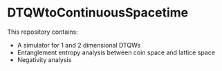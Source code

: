# DTQWtoContinuousSpacetime
This repository contains:

  - A simulator for 1 and 2 dimensional DTQWs
  - Entanglement entropy analysis between coin space and lattice space
  - Negativity analysis
